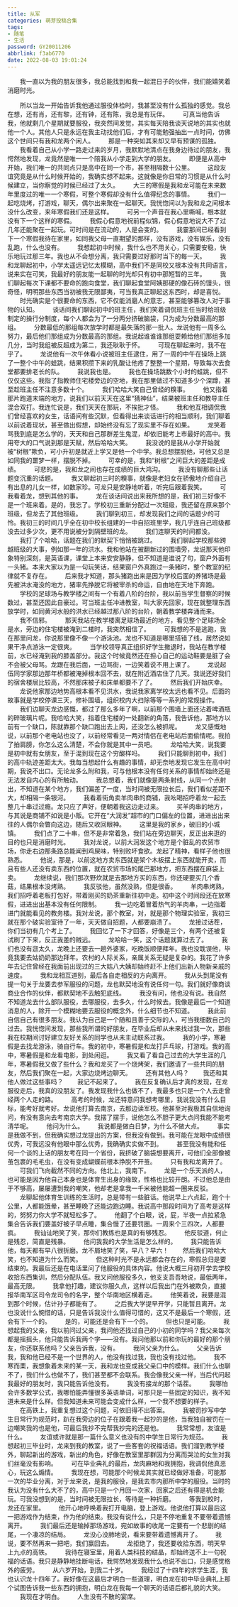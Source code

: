 ```yaml
---
title: 从军
categories: 萌芽投稿合集
tags: 
- 随笔
- 生活
password: GY20011206
abbrlink: f3ab6770
date: 2022-08-03 19:01:24
---
```

　　我一直以为我的朋友很多，我总能找到和我一起混日子的伙伴，我们能嬉笑着消磨时光。
<!--more-->
　　所以当龙一开始告诉我他通过服役体检时，我甚至没有什么孤独的感觉。我总在想，还有肖，还有黎，还有钟，还有陈，我总是有玩伴。
　　可真当他告诉我，他就剩几个星期就要服役，我突然间发觉，其实每天陪我谈天说地的其实也就他一个人。其他人只是永远在我主动找他们后，才有可能勉强抽出一点时间，仿佛这个世间只有我和龙两个闲人。
　　那是一种突如其来却又早有预谋的孤独。
　　我看着自己从小学一路走过来的岁月，我默默地清点在我身边待过的朋友，我愕然地发现，龙竟然是唯一一个陪我从小学走到大学的朋友。
　　即便是从高中开始，我们唯一的共同点只是高中在同一个市，甚至相隔数十公里。
　　这段友谊究竟是从什么时候开始的，我确实想不起来。这就像是你日常的习惯是从什么时候建立，当你察觉的时候已经过了太久。
　　大三的寒假是我和龙可能在未来数年里度过的唯一一个寒假，可整个寒假却没有什么值得纪念的事情。
　　我们一起吃烧烤，打游戏，聊天，偶尔出来聚在一起聊天。我恍惚间以为我和龙之间根本没什么改变，来年寒假我们还是这样。
　　可另一个声音在我心里嘶喊，根本就没有下一个这样的寒假。
　　我假心假意地祝前程似锦，假心假意地说大不了过几年还能聚在一起玩。可时间是在流动的，人是会变的。
　　我霎那间已经看到下一个寒假我待在家里，如同我父母一直期望的那样，没有游戏，没有娱乐，没有乱跑，什么也没有。
　　我想起初中时候，我什么也不用关心，只需要安稳，快乐地玩过那三年。我也从不会想分离，我只需要过好那时当下的每一天。
　　我和龙聊起初中，小学太遥远记忆太模糊，高中我们不是同校又根本没有共同语言，说来实在可笑，我最好的朋友能一起聊的时光却只有初中那短暂的三年。
　　我们聊起每次下课都不要命的跑向食堂，我们聊起食堂阿姨那硬的像石砖的馒头，很奇怪，明明那些东西当初被我无限鄙夷，可当我真正聊起这东西时，却是喜悦。
　　时光确实是个很要命的东西，它不仅能消磨人的意志，甚至能够篡改人对于事物的认知。
　　谈话间我们聊起初中的班主任，我们笑着调侃班主任当时给班级制定的操行分制度，每个人都会为了一分两分挤破脑袋，只为成为分数最高的那组。
　　分数最低的那组每次放学时都是最失落的那一批人。龙说他有一周多么努力，最后他们那组成为分数最高的那组。我说起谁谁谁那组耍赖给他们那组多加几分，当时我组被反超成为第二，我还耿耿于怀。
　　可现在聊起来时，我不在乎了。
　　龙说他有一次午休看小说被班主任逮住，用了一周的中午在操场上跳了一整个中午的蛙跳，结果积攒下来的乳酸让他疼了整整一个星期，导致每次去食堂都要排老长的队。
　　我说我也是。
　　我也在操场跳数个小时的蛙跳，但不仅仅这些。我指了指教师住宅楼旁边的空地，我在那里做过不知道多少个深蹲，甚至趁班主任不注意多数十个。
　　我们哈哈大笑自己曾经的糗事。
　　他又指着那片跑道末端的地方，说我们以前天天在这里“猜神仙”，结果被班主任和教导主任混合双打。我连忙说是，我们天天在那玩，不挨批才怪。
　　我和他互相调侃我们曾经喜欢的女生，话语间有些沉默，但看得出来谈话进行的相当顺利，我们聊着以前说着现状，甚至做出假想，却始终没有忘了现实里不存在如果。
　　龙笑着骂我到底是怎么学的，天天和自己那群差生鬼混，却依旧能考上市最好的高中。我用夸大的口气说到那是天赋，然后哈哈大笑。
　　我没说的是我从小学开始就被“树根”欺负，可小升初是就近上学又是他一个中学。我总想摆脱他，可他又总是如同我的噩梦一样，摆脱不掉。
　　可幸的是，我和“树根”之间巨大的差距是成绩。
　　可悲的是，我和龙之间也存在成绩的巨大鸿沟。
　　我没有聊那些让话题变沉重的话题。
　　我又聊起初三时的糗事，就像是老妇女在骄傲地介绍自己有出息的儿女一样，如数家珍。可龙只是安静地听着，听完后跟着我笑。
　　可我看着龙，想到其他的事。
　　龙在谈话间说出来我所想的是，我们初三好像不是一个班来着。是的，我忘了。学校初三重新分配过一次班级，我还留在原来那个班级，但龙去了其他班级。
　　我们聊到初三，却发现我们之间的话题少的可怜。我初三的时间几乎全在初中校长组建的一中自招班里学，我几乎连自己班级都没去过多少次，更不用说被分到隔壁班的龙。
　　我们连聊天的时间都没。
　　我打了个哈哈，话题在我们的默契下悄悄被跳过。
　　我们聊起学校那些跨越班级的大事，例如那一年的洪水。我和他站在被翻新过的围墙旁，龙说那天他印象特别深刻，是英语课，课堂上本来安安静静，但不知道是谁说了句，窗户外面有一头猪。本来大家以为是一句玩笑话，结果窗户外真跑过一条猪时，整个教室的纪律就不复存在。
　　后来我才知道，那头猪跑出来是因为学校后面的养猪场是最先被洪水淹没的地方，猪率先挣脱它将被宰杀的命运，自由地在天地下奔跑。
　　学校的足球场与教学楼之间有一个有着八阶的台阶，我以前当学生督察的时候数过，甚至还因此自豪过。可当班主任冲进教室，叫大家先回家，现在就整理东西放学时，如同黄河水般的洪水已经越过那八阶的台阶，朝着教学楼奔涌而来。
　　我不信邪。
　　那天我站在教学楼离足球场最近的地方，看见整个足球场全是水，旁边的住宅楼被淹到二楼时，我突然相信了。
　　可我想的不是逃跑，我在那里问龙，你说那里像不像一个游泳池。龙也不知道是哪里搭错了线，居然说如果干净点游泳一定很爽。
　　当学校领导真正组织好学生撤退时，我站在教学楼前，水已经淹到我的膝盖部分。我这个时候竟然还在担心自己的运动鞋要是脏了会不会被父母骂。龙跟在我后面，一边骂街，一边笑着说不用上课了。
　　龙说起伍同学家那边那年桥都被淹掉根本回不去，就在附近酒店住了几天。我说还好我们的宿舍楼层比较高，不然那床被子和床单都要不了了。
　　然后我们开始庆幸。
　　龙说他家那边地势高根本看不见洪水，我说我家离学校太远也看不见。后面的故事就是学校停课三天，修补围墙，组织校内大扫除等等一系列的常规操作。
　　我们边聊天龙边感慨，都过了那么多年了啊，以前那个围墙上面还沾着啤酒瓶的碎玻璃片呢。我哈哈大笑，指着住宅楼的一处翻新的角落，我告诉他，那地方以前有一个缺口，陈就靠那个缺口跑出去上网，还没怎么被抓呢。
　　龙又感慨地说，以前那个老电站也没了，以前经常看见一两对情侣在老电站后面偷情呢。我拍了拍肩膀，你怎么这么清楚，不会你就是其中一员吧。
　　龙哈哈大笑，说我要是初中就有女朋友，至于混到现在这个穷酸样吗。
　　我们只能聊到初中，我们的高中轨迹差距太大。我每当想起什么有趣的事情，却无奈地发现它发生在高中时期，我说不出口。无论龙多么附和我，可与他根本没有任何关系的事情却始终还是无法发自内心的有所触动。
　　我总想着，我们就像是两条射线，从同一个点射出，不知道在某个地方，我们偏差了一度，当时间被无限拉长后，我们看似差距不大，却相隔一条银河。
　　我看着街角卖羊肉串的商铺，我吆喝招呼着龙一起去整几十串过过瘾。龙只应了声好，便朝着我这边走过来。
　　买羊肉串的地方，与其说是商铺不如说是小贩。它开在“大润发”超市的门口偏左的位置，进进出出来往的人偶尔会瞥向这边，随后又收回眼神。
　　这里是我的家乡，破旧的小城镇。
　　我们点了二十串，但不是非常着急，我们站在旁边聊天，反正出来逛的目的也只是消磨时光。
　　我对龙说，以前大润发这个地方是个脏乱的农贸市场，你走右边那条路总能闻到鸡屎味，特别败坏食欲。龙起了精神，看样子他也很熟悉。
　　他说，那是，以前这地方卖东西就是架个木板摆上东西就能开卖，而且有些人还没有卖东西的位置，就在农贸市场的尾巴那地方，把东西摆在麻袋上卖。
　　龙继续说，我们那次野炊就是去那地方买的东西，你还硬要买几个香菇，结果根本没烤熟。
　　我反驳他，虽然没熟，但是很香。
　　羊肉串烤熟，我们招呼着老板打包好，带着刚买的奶茶重新往初中走。初中这个时间段还在放寒假，进进出出基本没有任何限制。
　　我一边吃着冒着热气的羊肉串，一边指着进门就能看见的教务楼。我对龙说，那个教室，对，就是那个物理实验室，我初三就在那个破实验室待了一年，天天做自招题，人都要崩溃了。
　　龙接过话茬，你们当初有几个考上了。
　　我回忆了一下才回答，好像是三个，有两个还被复试刷了下来，反正我差的贼远。
　　龙哈哈一笑，这个话题就算过去了。
　　我们也没有逛太久，龙晚上还要去一趟外婆家，吃晚饭顺便拜年。我也没耽误他，毕竟我要去姑奶奶那边拜年。农村的人际关系，亲属关系无疑是复杂的。我花了许多年去记住曾经在我面前出现过的三大姑八大姨却始终赶不上他们出新人物新亲戚的速度。
　　我和龙相互道别，最后各自走相反的方向离开。
　　我从头到尾没有提一句关于龙要去参军服役的问题，龙也默契地没有说任何一句。我们就好像商谈商业合作的伙伴，都默契地不去触犯底线。
　　我没有问，他也没有说。我自然不知道龙去什么部队服役，去哪服役，去多久，什么时候去。我像是最后一个知道消息的人，除开一个模糊地要去服役的概念外，什么细节也不知道。
　　我此前自信自己有很多朋友。我认为自己是一个随和且善于交际的人，可当我细数自己的过去。我恍惚间发现，那些我所谓的好朋友，在毕业后却从未来找过我一次，那些我在校期间讨好建立友好关系的同学也从未主动联系过我。
　　我的小学，寒暑假是去找龙游泳，骑自行车。我的初中，寒暑假是和龙打乒乓球，打游戏。我的高中，寒暑假是和龙看电影，到处闲逛。
　　我又看了看自己过去的大学生涯的几年，寒暑假我又做了些什么？我和龙买了一个烧烤架，我们邀请了一些共同的朋友，然后我们聚在一起，大家边烧烤边聊天。
　　还有其他人吗？
　　我还和其他人做过这些事吗？
　　我记不起来了。
　　我在反复确认后才真的发现，在龙服役走后，我真的没朋友了。我发现我什么也做不了，我最多也只是一个人去走曾经两个人走的路。
　　高考的时候，龙还特意问我想考哪里，我说我没有什么目标，能考好就考好。龙说他打算去南京，去那边读军校。他甚至对我极其自信地询问，有没有意向去考南京大学。我摆了摆手，说他怎么不胆子更大点问我能不能考清华呢。
　　他问为什么。
　　我说都是做白日梦，为什么不做大点。
　　事实是我做不到，但我确实想过龙提出的方案，但我没有做到。我可能在龙眼中成绩很优秀，可我远没有他眼中那么优秀，我确确实实做不到。
　　甚至我没有能和任何一个谈的上话的朋友考在同一个省份，我挤破了脑袋想要离开，可他们全部像被茧包裹的毛毛虫，在没有变成蝴蝶前根本挣脱不开茧。
　　只有我和龙离开了。
　　可我们飞向截然不同的方向。他北上，我南下。
　　龙是一个乐天派的人，也可能是因为他自己本身也是体育生出身的缘故，性格也比较开朗。不过他总是由于不够高，屡屡遭到我的嘲笑，他却老是拿我一千米被他能超一圈来反驳。
　　龙聊起他体育生训练的生活时，总是带有一些脏话。他说早上六点起，跑个十公里，人都能饿晕，甚至睡晚了还能边跑边睡。我说高中那段时间为了高考是这样的，努努力你大学不就轻松多了。
　　他翻了个白眼，说，屁，半夜一点拉紧急集合告诉我们要盖好被子早点睡，集合慢了还要罚圈。一周来个三四次，人都要疯。
　　我讪讪地笑了笑，那你们教练也是真的有够残忍。
　　他反驳道，何止是残忍，简直是残暴。
　　他问我我的大学生活是怎么样的。
　　我只能告诉他，每天都有早八很折磨。龙不屑地笑了笑，早八？早六！
　　然后我们哈哈大笑，也不知道为什么而笑。
　　但这种时光不是永远都会存在的，寒假总归是要结束的。我最后还是在电话里问了他服役的具体内容。他说大概三月初开学去学校收拾东西集训，然后分配队伍。我又问他服役多久，他支支吾吾地说，最低两年，最高无限。
　　我拿他打趣，建议你服久点，这样以后我出门在外被欺负，直接报华南军区司令龙司令的名字，整个华南地区横着走。
　　他笑着说，我要是混到那个时候，估计孙子都能有了。
　　之后我大学提早开学，只能暂且离开。龙也没说什么惋惜的话，只是告诉我没什么值得可惜的，这又不是最后一个寒假，还会有下一个的。
　　是的，可能还是会有下一个的。
　　但也只是可能。
　　我想起我的父亲，我以前问过父亲，我问他还找过自己的小初的同学吗？我父亲每次都是摇摇头，他只能告诉我两个字——没有。我问他那以前和你玩的最好的那个朋友，你还联系他吗？父亲告诉我，没有。
　　我问父亲为什么。
　　父亲告诉我，我和他已经不是一个世界的人，他没有找过我，我也没有找过他。
　　我不寒而栗，我想象着未来的某一天，我和龙也变成我父亲口中的模样。我们什么也聊不了，我们什么也做不了，我们甚至都不会联系。我会像我父亲一样，当后代问起我最好的朋友时，我只能告诉他没有。
　　我没有接龙的那个话茬。
　　我哪怕会许多数学公式，我哪怕能弄懂很多英语单词，可那只是一些固定的知识，我不知道未来是什么样。但我知道未来可能会变成什么样，一个我不想要的样子。
　　在高铁上，我重复想过这个问题，可依旧得不出答案。
　　我被罚抄写中学生日常行为规范时，趴在我旁边的位子在跟着我一起抄的是他，当我独自被罚在一边嘲笑我的也是他，可最后我抄不完帮我抄完的还是他。
　　我常常想，友谊是什么。
　　友谊或许就是那一篇什么意义也没有的中学生日常行为规范。
　　我想起初三毕业时，龙来到我的教室，说了一些客套的祝福话语。我们溜到教学楼外，聊起新出的游戏，新出的角色，好像在教室里那群因为分离而哭泣的女生对我们丝毫没有影响。
　　可在毕业典礼的最后，龙肉麻地和我拥抱，我调侃他真恶心，玩这么煽情。
　　我现在想，可能那个时候龙其实就已经做好准备，可能那一次的毕业分离，对于龙来说，是我的服役，是我去市内那所中学的服役。当时的我认为没有什么大不了的，高中只是一个月回一次家，回家之后还有得是机会能玩。可我没想到的是，当时间被无限拉长，等待是一种折磨。
　　等我到校时，龙还在家里。
　　他开心地呼唤着我打开电脑，登上游戏。他说他打算以最后这一把游戏作为结束，作为他的结束。我没有说什么，只是不停地重复不要带着遗憾离开。
　　我们最后还是输掉那场游戏，宛如故事的收尾一定要有一个悲剧的结尾，一个凄凉的结局。
　　龙没心没肺地说，看来要带着遗憾离开了。
　　我说，要不然再来一把吧，我们赢回去。
　　龙拒绝了，我还要收拾东西，明天早上九点的高铁。
　　我待在寝室里，用着人类科技的结晶，却始终送不上一句祝福的话语。我只是静静地挂断电话，我愕然地发现我什么也说不出口，只是感觉格外的疲劳。
　　从六岁开始，到我二十岁。
　　我经过了十四年的求学生涯，我也认识龙十四年了。我好像在这最后才明白一些道理，明白龙在初中毕业典礼上那个试图告诉我一些东西的拥抱，明白龙在我每一个聊天的话语后都礼貌的大笑。
　　我现在才明白。
　　人生没有不散的宴席。